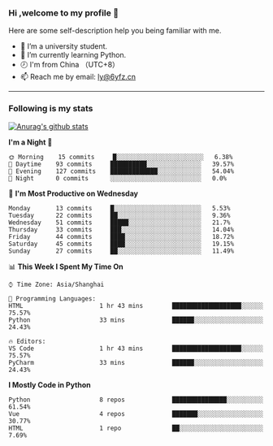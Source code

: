### Hi ,welcome to my profile 👋
Here are some self-description help you being familiar with me.
<!--
**liuyunfz/liuyunfz** is a ✨ _special_ ✨ repository because its `README.md` (this file) appears on your GitHub profile.
- 👯 I’m looking to collaborate on ...
- 🤔 I’m looking for help with ...
Here are some ideas to get you started:
-->
- 🏫 I’m a university student.
- 💪 I’m currently learning Python.
- 🕗 I'm from China （UTC+8）
- 📫 Reach me by email: [ly@6yfz.cn](mailto:ly@6yfz.cn)
  
---
### Following is my stats
  
[![Anurag's github stats](https://github-readme-stats.vercel.app/api?username=liuyunfz)](https://github.com/anuraghazra/github-readme-stats)
  
<!--START_SECTION:waka-->
**I'm a Night 🦉** 

```text
🌞 Morning    15 commits     █░░░░░░░░░░░░░░░░░░░░░░░░   6.38% 
🌆 Daytime    93 commits     ██████████░░░░░░░░░░░░░░░   39.57% 
🌃 Evening    127 commits    █████████████░░░░░░░░░░░░   54.04% 
🌙 Night      0 commits      ░░░░░░░░░░░░░░░░░░░░░░░░░   0.0%

```
📅 **I'm Most Productive on Wednesday** 

```text
Monday       13 commits     █░░░░░░░░░░░░░░░░░░░░░░░░   5.53% 
Tuesday      22 commits     ██░░░░░░░░░░░░░░░░░░░░░░░   9.36% 
Wednesday    51 commits     █████░░░░░░░░░░░░░░░░░░░░   21.7% 
Thursday     33 commits     ███░░░░░░░░░░░░░░░░░░░░░░   14.04% 
Friday       44 commits     ████░░░░░░░░░░░░░░░░░░░░░   18.72% 
Saturday     45 commits     ████░░░░░░░░░░░░░░░░░░░░░   19.15% 
Sunday       27 commits     ██░░░░░░░░░░░░░░░░░░░░░░░   11.49%

```


📊 **This Week I Spent My Time On** 

```text
⌚︎ Time Zone: Asia/Shanghai

💬 Programming Languages: 
HTML                     1 hr 43 mins        ███████████████████░░░░░░   75.57% 
Python                   33 mins             ██████░░░░░░░░░░░░░░░░░░░   24.43%

🔥 Editors: 
VS Code                  1 hr 43 mins        ███████████████████░░░░░░   75.57% 
PyCharm                  33 mins             ██████░░░░░░░░░░░░░░░░░░░   24.43%

```

**I Mostly Code in Python** 

```text
Python                   8 repos             ███████████████░░░░░░░░░░   61.54% 
Vue                      4 repos             ███████░░░░░░░░░░░░░░░░░░   30.77% 
HTML                     1 repo              ██░░░░░░░░░░░░░░░░░░░░░░░   7.69%

```



<!--END_SECTION:waka-->
